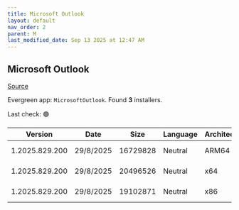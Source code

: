 ```yaml
---
title: Microsoft Outlook
layout: default
nav_order: 2
parent: M
last_modified_date: Sep 13 2025 at 12:47 AM
---
```


## Microsoft Outlook

[Source](https://learn.microsoft.com/en-us/microsoft-365-apps/outlook/get-started/deployment-new-outlook)

Evergreen app: `MicrosoftOutlook`. Found **3** installers.

Last check: 🟢

| Version        | Date      | Size     | Language | Architecture | Type | URI                                                                                                                                                                                                                              |
| -------------- | --------- | -------- | -------- | ------------ | ---- | -------------------------------------------------------------------------------------------------------------------------------------------------------------------------------------------------------------------------------- |
| 1.2025.829.200 | 29/8/2025 | 16729828 | Neutral  | ARM64        | msix | [https://res.cdn.office.net/nativehost/5mttl/installer/v2/1.2025.829.200/Microsoft.OutlookForWindows_arm64.msix](https://res.cdn.office.net/nativehost/5mttl/installer/v2/1.2025.829.200/Microsoft.OutlookForWindows_arm64.msix) |
| 1.2025.829.200 | 29/8/2025 | 20496526 | Neutral  | x64          | msix | [https://res.cdn.office.net/nativehost/5mttl/installer/v2/1.2025.829.200/Microsoft.OutlookForWindows_x64.msix](https://res.cdn.office.net/nativehost/5mttl/installer/v2/1.2025.829.200/Microsoft.OutlookForWindows_x64.msix)     |
| 1.2025.829.200 | 29/8/2025 | 19102871 | Neutral  | x86          | msix | [https://res.cdn.office.net/nativehost/5mttl/installer/v2/1.2025.829.200/Microsoft.OutlookForWindows_x86.msix](https://res.cdn.office.net/nativehost/5mttl/installer/v2/1.2025.829.200/Microsoft.OutlookForWindows_x86.msix)     |
